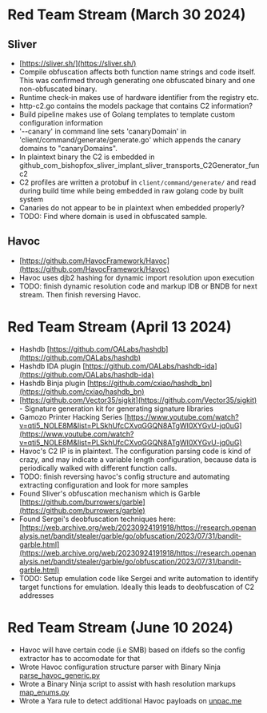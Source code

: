 # Red Team Stream (March 30 2024)

## Sliver

* [https://sliver.sh/](https://sliver.sh/)
* Compile obfuscation affects both function name strings and code itself. This was confirmed through generating one obfuscated binary and one non-obfuscated binary.
* Runtime check-in makes use of hardware identifier from the registry etc.
* http-c2.go contains the models package that contains C2 information?
* Build pipeline makes use of Golang templates to template custom configuration information
*  '--canary' in command line sets 'canaryDomain' in 'client/command/generate/generate.go' which appends the canary domains to "canaryDomains".
* In plaintext binary the C2 is embedded in github_com_bishopfox_sliver_implant_sliver_transports_C2Generator_func2
* C2 profiles are written a protobuf in `client/command/generate/` and read during build time while being embedded in raw golang code by built system
* Canaries do not appear to be in plaintext when embedded properly?
* TODO: Find where domain is used in obfuscated sample.

## Havoc

* [https://github.com/HavocFramework/Havoc](https://github.com/HavocFramework/Havoc)
* Havoc uses djb2 hashing for dynamic import resolution upon execution
* TODO: finish dynamic resolution code and markup IDB or BNDB for next stream. Then finish reversing Havoc.

# Red Team Stream (April 13 2024)

* Hashdb [https://github.com/OALabs/hashdb](https://github.com/OALabs/hashdb)
* Hashdb IDA plugin [https://github.com/OALabs/hashdb-ida](https://github.com/OALabs/hashdb-ida)
* Hashdb Binja plugin [https://github.com/cxiao/hashdb_bn](https://github.com/cxiao/hashdb_bn)
* [https://github.com/Vector35/sigkit](https://github.com/Vector35/sigkit) - Signature generation kit for generating signature libraries
* Gamozo Printer Hacking Series [https://www.youtube.com/watch?v=qti5_NOLE8M&list=PLSkhUfcCXvqGGQN8ATgWI0XYGvU-jq0uG](https://www.youtube.com/watch?v=qti5_NOLE8M&list=PLSkhUfcCXvqGGQN8ATgWI0XYGvU-jq0uG)
* Havoc's C2 IP is in plaintext. The configuration parsing code is kind of crazy, and may indicate a variable length configuration, because data is periodically walked with different function calls.
* TODO: finish reversing havoc's config structure and automating extracting configuration and look for more samples
* Found Sliver's obfuscation mechanism which is Garble [https://github.com/burrowers/garble](https://github.com/burrowers/garble)
* Found Sergei's deobfuscation techniques here: [https://web.archive.org/web/20230924191918/https://research.openanalysis.net/bandit/stealer/garble/go/obfuscation/2023/07/31/bandit-garble.html](https://web.archive.org/web/20230924191918/https://research.openanalysis.net/bandit/stealer/garble/go/obfuscation/2023/07/31/bandit-garble.html)
* TODO: Setup emulation code like Sergei and write automation to identify target functions for emulation. Ideally this leads to deobfuscation of C2 addresses

# Red Team Stream (June 10 2024)

* Havoc will have certain code (i.e SMB) based on ifdefs so the config extractor has to accomodate for that
* Wrote Havoc configuration structure parser with Binary Ninja [parse_havoc_generic.py](scripts/parse_havoc_generic.py)
* Wrote a Binary Ninja script to assist with hash resolution markups [map_enums.py](scripts/map_enums.py)
* Wrote a Yara rule to detect additional Havoc payloads on [unpac.me](unpac.me)